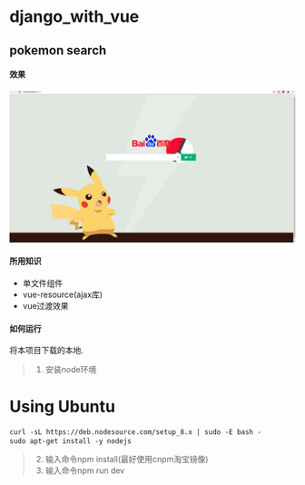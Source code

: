 # django_with_vue
pokemon search 
----


#### 效果

![Alt text](https://github.com/qianhaoq/django_with_vue/raw/master/snapshot.png)
#### 所用知识
- 单文件组件
- vue-resource(ajax库)
- vue过渡效果

#### 如何运行
将本项目下载的本地.
> 1. 安装node环境
# Using Ubuntu
    curl -sL https://deb.nodesource.com/setup_8.x | sudo -E bash -
    sudo apt-get install -y nodejs
> 2. 输入命令npm install(最好使用cnpm淘宝镜像)
> 3. 输入命令npm run dev